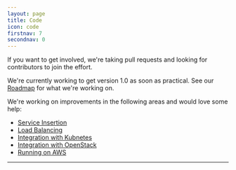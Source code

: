 ```yaml
---
layout: page
title: Code
icon: code
firstnav: 7
secondnav: 0
---
```

If you want to get involved, we're taking pull requests and looking for contributors to join the effort.

We're currently working to get version 1.0 as soon as practical. See our [Roadmap](/roadmap/roadmap.html/) for what we're working on.

We're working on improvements in the following areas and would love some help:

* [Service Insertion](http://www.github.com/romana)
* [Load Balancing](http://www.github.com/romana)
* [Integration with Kubnetes](http://www.github.com/romana)
* [Integration with OpenStack](http://www.github.com/romana)
* [Running on AWS](http://www.github.com/romana)

---



